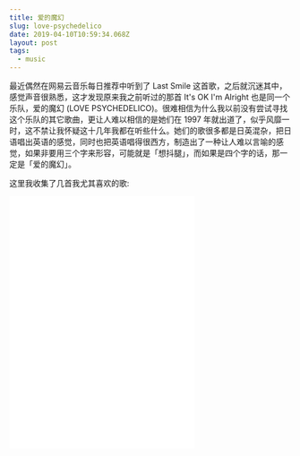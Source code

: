 ```yaml
---
title: 爱的魔幻
slug: love-psychedelico
date: 2019-04-10T10:59:34.068Z
layout: post
tags:
  - music
---
```

最近偶然在网易云音乐每日推荐中听到了 Last Smile 这首歌，之后就沉迷其中，感觉声音很熟悉，这才发现原来我之前听过的那首 It's OK I'm Alright 也是同一个乐队，爱的魔幻 (LOVE PSYCHEDELICO)。很难相信为什么我以前没有尝试寻找这个乐队的其它歌曲，更让人难以相信的是她们在 1997 年就出道了，似乎风靡一时，这不禁让我怀疑这十几年我都在听些什么。她们的歌很多都是日英混杂，把日语唱出英语的感觉，同时也把英语唱得很西方，制造出了一种让人难以言喻的感觉，如果非要用三个字来形容，可能就是「想抖腿」，而如果是四个字的话，那一定是「爱的魔幻」。

这里我收集了几首我尤其喜欢的歌:

<iframe frameborder="no" border="0" marginwidth="0" marginheight="0" width=330 height=450 src="//music.163.com/outchain/player?type=0&id=2749750109&auto=0&height=450"></iframe>
